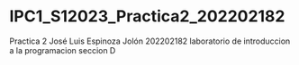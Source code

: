 # IPC1_S12023_Practica2_202202182
Practica 2 
José Luis Espinoza Jolón
202202182
laboratorio de introduccion a la programacion 
seccion D
